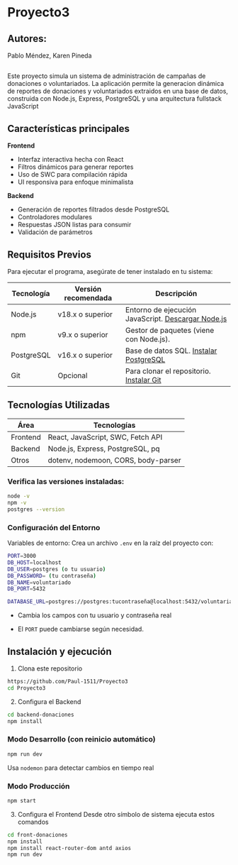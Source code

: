 # Proyecto3

## Autores:
Pablo Méndez, Karen Pineda

##
Este proyecto simula un sistema de administración de campañas de donaciones o voluntariados. La aplicación permite la generacion dinámica de reportes de donaciones y voluntariados extraidos en una base de datos, construida con Node.js, Express, PostgreSQL y una arquitectura fullstack JavaScript

## Características principales
**Frontend**
- Interfaz interactiva hecha con React
- Filtros dinámicos para generar reportes
- Uso de SWC para compilación rápida
- UI responsiva para enfoque minimalista

**Backend**
- Generación de reportes filtrados desde PostgreSQL
- Controladores modulares
- Respuestas JSON listas para consumir
- Validación de parámetros

## Requisitos Previos
Para ejecutar el programa, asegúrate de tener instalado en tu sistema:

| Tecnología    | Versión recomendada | Descripción                                                                            |
|---------------|---------------------|----------------------------------------------------------------------------------------|
| Node.js       | v18.x o superior    | Entorno de ejecución JavaScript. [Descargar Node.js](https://nodejs.org/)              |
| npm           | v9.x o superior     | Gestor de paquetes (viene con Node.js).                                                |
| PostgreSQL    | v16.x o superior    | Base de datos SQL. [Instalar PostgreSQL](https://www.postgresql.org/download/windows/) |
| Git           | Opcional            | Para clonar el repositorio. [Instalar Git](https://git-scm.com/downloads)              | 

## Tecnologías Utilizadas

| Área          | Tecnologías                        |
|---------------|------------------------------------|
| Frontend      | React, JavaScript, SWC, Fetch API  |
| Backend       | Node.js, Express, PostgreSQL, pq   |
| Otros         | dotenv, nodemoon, CORS, body-parser|

###  Verifica las versiones instaladas:
```bash
node -v
npm -v
postgres --version
```

### Configuración del Entorno
Variables de entorno:
Crea un archivo `.env` en la raíz del proyecto con:

```bash 
PORT=3000
DB_HOST=localhost
DB_USER=postgres (o tu usuario)
DB_PASSWORD= (tu contraseña)
DB_NAME=voluntariado
DB_PORT=5432

DATABASE_URL=postgres://postgres:tucontraseña@localhost:5432/voluntariado
```
- Cambia los campos con tu usuario y contraseña real

- El `PORT` puede cambiarse según necesidad.
## Instalación y ejecución

1. Clona este repositorio
``` bash
https://github.com/Paul-1511/Proyecto3
cd Proyecto3
```
2. Configura el Backend
``` bash
cd backend-donaciones
npm install
```
### Modo Desarrollo (con reinicio automático)
``` bash
npm run dev
```
Usa `nodemon` para detectar cambios en tiempo real

### Modo Producción
``` bash
npm start
```
3. Configura el Frontend
Desde otro símbolo de sistema ejecuta estos comandos
``` bash
cd front-donaciones
npm install
npm install react-router-dom antd axios
npm run dev
```

